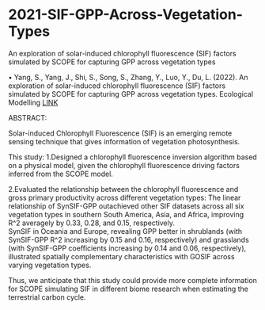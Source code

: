 # 2021-SIF-GPP-Across-Vegetation-Types
An exploration of solar-induced chlorophyll fluorescence (SIF) factors simulated by SCOPE for capturing GPP across vegetation types

•	Yang, S., Yang, J., Shi, S., Song, S., Zhang, Y., Luo, Y., Du, L. (2022). An exploration of solar-induced chlorophyll fluorescence (SIF) factors simulated by SCOPE for capturing GPP across vegetation types. Ecological Modelling [LINK](https://www.sciencedirect.com/science/article/abs/pii/S0304380022001843)

ABSTRACT:

Solar-induced Chlorophyll Fluorescence (SIF) is an emerging remote sensing technique that gives information of vegetation photosynthesis.

This study:
1.Designed a chlorophyll fluorescence inversion algorithm based on a physical model, given the chlorophyll fluorescence driving factors inferred from the SCOPE model.

2.Evaluated the relationship between the chlorophyll fluorescence and gross primary productivity across different vegetation types:
The linear relationship of SynSIF-GPP outachieved other SIF datasets across all six vegetation types in southern South America, Asia, and Africa, improving R^2 averagely by 0.33, 0.28, and 0.15, respectively.  
SynSIF in Oceania and Europe, revealing GPP better in shrublands (with SynSIF-GPP R^2 increasing by 0.15 and 0.16, respectively) and grasslands (with SynSIF-GPP coefficients increasing by 0.14 and 0.06, respectively), illustrated spatially complementary characteristics with GOSIF across varying vegetation types. 

Thus, we anticipate that this study could provide more complete information for SCOPE simulating SIF in different biome research when estimating the terrestrial carbon cycle.

